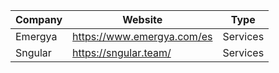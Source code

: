 Company | Website | Type
--- | --- | ---
Emergya | https://www.emergya.com/es | Services
Sngular | https://sngular.team/		 | Services
